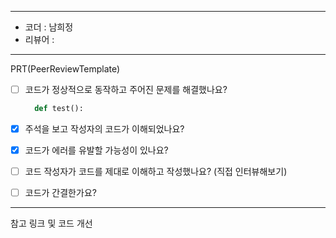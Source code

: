 ----------------------------------------------

- 코더 : 남희정
- 리뷰어 : 

----------------------------------------------

PRT(PeerReviewTemplate)

- [ ] 코드가 정상적으로 동작하고 주어진 문제를 해결했나요?
  ```python
    def test():
  ```

- [x] 주석을 보고 작성자의 코드가 이해되었나요?
- [x] 코드가 에러를 유발할 가능성이 있나요?
- [ ] 코드 작성자가 코드를 제대로 이해하고 작성했나요? (직접 인터뷰해보기)
- [ ] 코드가 간결한가요? 
 
 ----------------------------------------------

참고 링크 및 코드 개선
